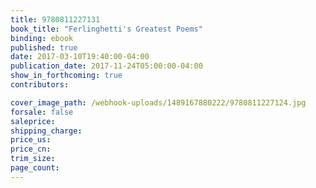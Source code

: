 ```yaml
---
title: 9780811227131
book_title: "Ferlinghetti's Greatest Poems"
binding: ebook
published: true
date: 2017-03-10T19:40:00-04:00
publication_date: 2017-11-24T05:00:00-04:00
show_in_forthcoming: true
contributors:

cover_image_path: /webhook-uploads/1489167880222/9780811227124.jpg
forsale: false
saleprice:
shipping_charge:
price_us:
price_cn:
trim_size:
page_count:
---
```


